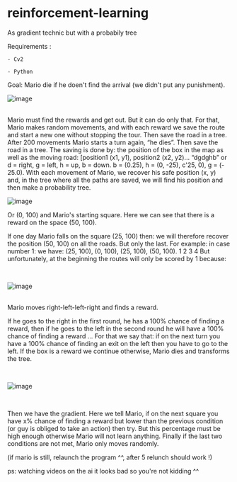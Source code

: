 # reinforcement-learning

As gradient technic but with a probabily tree


Requirements :

	- Cv2

	- Python

Goal: Mario die if he doen't find the arrival (we didn't put any punishment).

![image](https://user-images.githubusercontent.com/54853371/126910349-6859754e-a8a2-4659-b0cc-87de57b9b02d.png)
<br><br>

Mario must find the rewards and get out. But it can do only that.
For that, Mario makes random movements, and with each reward we save the route and start a new one without stopping the tour. Then save the road in a tree.
After 200 movements Mario starts a turn again, “he dies”. Then save the road in a tree.
The saving is done by: the position of the box in the map as well as the moving road: [position1 (x1, y1), position2 (x2, y2)… “dgdghb” or d = right, g = left, h = up, b = down.
b = (0.25), h = (0, -25), c'25, 0), g = (- 25.0).
With each movement of Mario, we recover his safe position (x, y) and, in the tree where all the paths are saved, we will find his position and then make a probability tree.
<br>


![image](https://user-images.githubusercontent.com/54853371/126910352-ee17c7df-acb1-49cc-9346-2d49353fdbee.png)
<br>

Or (0, 100) and Mario's starting square. Here we can see that there is a reward on the space (50, 100).

If one day Mario falls on the square (25, 100) then: we will therefore recover the position (50, 100) on all the roads. But only the last.
For example: in case number 1:
we have: (25, 100), (0, 100), (25, 100), (50, 100).
	    1          2          3          4
But unfortunately, at the beginning the routes will only be scored by 1 because:

<br>

![image](https://user-images.githubusercontent.com/54853371/126910354-2d56e9b1-fd9c-40e0-ad94-7ee9aebbd00e.png)

<br>
Mario moves right-left-left-right and finds a reward.
<br>



If he goes to the right in the first round, he has a 100% chance of finding a reward, then if he goes to the left in the second round he will have a 100% chance of finding a reward ...
For that we say that: if on the next turn you have a 100% chance of finding an exit on the left then you have to go to the left. If the box is a reward we continue otherwise,
Mario dies and transforms the tree.



<br>

![image](https://user-images.githubusercontent.com/54853371/126910356-be798127-b354-43c9-9481-9a50414d8b96.png)

<br>

Then we have the gradient. Here we tell Mario, if on the next square you have x% chance of finding a reward but lower than the previous condition (or guy is obliged to take an action) then try. But this percentage must be high enough otherwise Mario will not learn anything.
Finally if the last two conditions are not met, Mario only moves randomly.


(if mario is still, relaunch the program ^^, after 5 relunch should work !)

ps: watching videos on the ai it looks bad so you're not kidding ^^

